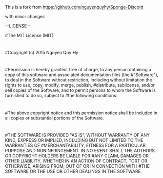 This is a fork from https://github.com/nguyenquyhy/Sponge-Discord

with minor changes

--LICENSE--

#The MIT License (MIT)
#
#Copyright (c) 2015 Nguyen Quy Hy
#
#Permission is hereby granted, free of charge, to any person obtaining a copy of this software and associated documentation files (the #"Software"), to deal in the Software without restriction, including without limitation the rights to use, copy, modify, merge, publish, #distribute, sublicense, and/or sell copies of the Software, and to permit persons to whom the Software is furnished to do so, subject to #the following conditions:
#
#The above copyright notice and this permission notice shall be included in all copies or substantial portions of the Software.
#
#THE SOFTWARE IS PROVIDED "AS IS", WITHOUT WARRANTY OF ANY KIND, EXPRESS OR IMPLIED, INCLUDING BUT NOT LIMITED TO THE WARRANTIES OF #MERCHANTABILITY, FITNESS FOR A PARTICULAR PURPOSE AND NONINFRINGEMENT. IN NO EVENT SHALL THE AUTHORS OR COPYRIGHT HOLDERS BE LIABLE FOR #ANY CLAIM, DAMAGES OR OTHER LIABILITY, WHETHER IN AN ACTION OF CONTRACT, TORT OR OTHERWISE, ARISING FROM, OUT OF OR IN CONNECTION WITH #THE SOFTWARE OR THE USE OR OTHER DEALINGS IN THE SOFTWARE.
